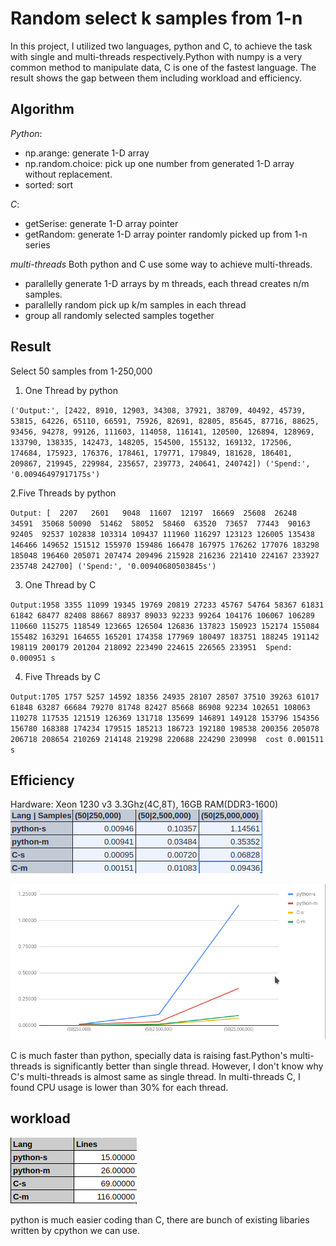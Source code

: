 # Random select k samples from 1-n
In this project, I utilized two languages, python and C, to achieve the task with single and multi-threads respectively.Python with numpy is a very common method to manipulate data, C is one of the fastest language. The result shows the gap between them including workload and efficiency.

## Algorithm
*Python*: 
- np.arange: generate 1-D array
- np.random.choice: pick up one number from generated 1-D array without replacement.
- sorted: sort

*C*:
- getSerise: generate 1-D array pointer
- getRandom: generate 1-D array pointer randomly picked up from 1-n series

*multi-threads*
Both python and C use some way to achieve multi-threads. 
- parallelly generate 1-D arrays by m threads, each thread creates n/m samples.
- parallelly random pick up k/m samples in each thread
- group all randomly selected samples together

## Result
Select 50 samples from 1-250,000 
1. One Thread by python

`('Output:', [2422, 8910, 12903, 34308, 37921, 38709, 40492, 45739, 53815, 64226, 65110, 66591, 75926, 82691, 82805, 85645, 87716, 88625, 93456, 94278, 99126, 111603, 114058, 116141, 120500, 126894, 128969, 133790, 138335, 142473, 148205, 154500, 155132, 169132, 172506, 174684, 175923, 176376, 178461, 179771, 179849, 181628, 186401, 209867, 219945, 229984, 235657, 239773, 240641, 240742])
('Spend:', '0.00946497917175s')`

2.Five Threads by python

`Output:
[  2207   2601   9048  11607  12197  16669  25608  26248  34591  35068
  50090  51462  58052  58460  63520  73657  77443  90163  92405  92537
 102838 103314 109437 111960 116297 123123 126005 135438 146466 149652
 151512 155970 159486 166478 167975 176262 177076 183298 185048 196460
 205071 207474 209496 215928 216236 221410 224167 233927 235748 242700]
('Spend:', '0.00940680503845s')`

3. One Thread by C

`Output:1958 3355 11099 19345 19769 20819 27233 45767 54764 58367 61831 61842 68477 82408 88667 88937 89033 92233 99264 104176 106067 106289 110660 115275 118549 123665 126504 126836 137823 150923 152174 155084 155482 163291 164655 165201 174358 177969 180497 183751 188245 191142 198119 200179 201204 218092 223490 224615 226565 233951 
 Spend: 0.000951 s`

 4. Five Threads by C
 
 `Output:1705 1757 5257 14592 18356 24935 28107 28507 37510 39263 61017 61848 63287 66684 79270 81748 82427 85668 86908 92234 102651 108063 110278 117535 121519 126369 131718 135699 146891 149128 153796 154356 156780 168388 174234 179515 185213 186723 192180 198538 200356 205078 206718 208654 210269 214148 219298 220688 224290 230998 
 cost 0.001511 s`
 
 ## Efficiency
 Hardware: Xeon 1230 v3 3.3Ghz(4C,8T), 16GB RAM(DDR3-1600)
 ![img](./imges/table.png)
 
 ![img](./imges/chart.png)
 
 C is much faster than python, specially data is raising fast.Python's multi-threads is significantly better than single thread. However, I don't know why C's multi-threads is almost same as single thread. In multi-threads C, I found CPU usage is lower than 30% for each thread.
 
 ## workload
 
 ![img](./imges/eff.png)
 
 python is much easier coding than C, there are bunch of existing libaries written by cpython we can use.
